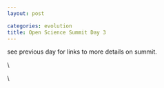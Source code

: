 ```yaml
---
layout: post

categories: evolution
title: Open Science Summit Day 3
---
```







 








see previous day for links to more details on summit.

\

\

